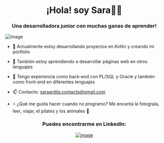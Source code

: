 
<h1 align="center">¡Hola! soy Sara🌱👋</h1>
<h3 align="center">Una desarrolladora junior con muchas ganas de aprender! </h3>

![image](https://github.com/saraardila/saraardila/assets/82755257/2d7b527f-699d-41f1-9527-d7f49238d454)


- 🔭 Actualmente estoy desarrollando proyectos en Kotlin y creando mi portfolio

- 🌱 También estoy aprendiendo a desarrollar páginas web en otros lenguajes
  
- 👯 Tengo experiencia como back-end con PL/SQL y Oracle y también como front-end en diferentes lenguajes

- 📫 Contacto: saraardila.contacto@gmail.com

- ⚡ ¿Qué me gusta hacer cuando no programo?  Me encanta la fotograía, leer, viajar, el pilates y los animales 🐶

<h3 align="center">Puedes encontrarme en LinkedIn:</h3>
<div align="center">

[![image](https://img.shields.io/badge/LinkedIn-0077B5?style=for-the-badge&logo=linkedin&logoColor=white)]([https://www.linkedin.com/in/lauro_brant-1/](https://www.linkedin.com/in/sara-ardila/))
  
</div>

